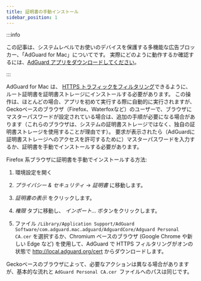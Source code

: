 ```yaml
---
title: 証明書の手動インストール
sidebar_position: 1
---
```


:::info

この記事は、システムレベルでお使いのデバイスを保護する多機能な広告ブロッカー、「AdGuard for Mac」についてです。 実際にどのように動作するか確認するには、[AdGuard アプリをダウンロードしてください](https://agrd.io/download-kb-adblock)。

:::

AdGuard for Mac は、 [HTTPS トラフィックをフィルタリング](/general/https-filtering/what-is-https-filtering)できるように、ルート証明書を証明書ストレージにインストールする必要があります。 この操作は、ほとんどの場合、アプリを初めて実行する際に自動的に実行されますが、Geckoベースのブラウザ（Firefox、Waterfoxなど）のユーザーで、ブラウザにマスターパスワードが設定されている場合は、追加の手順が必要になる場合があります（これらのブラウザは、システムの証明書ストレージではなく、独自の証明書ストレージを使用することが理由です）。 要求が表示されたら（AdGuardに証明書ストレージへのアクセスを許可するために）マスターパスワードを入力するか、証明書を手動でインストールする必要があります。

Firefox 系ブラウザに証明書を手動でインストールする方法:

  1. 環境設定を開く

  2. *プライバシー & セキュリティ* → *証明書* に移動します。

  3. *証明書の表示* をクリックします。

  4. *権限* タブに移動し、 *インポート...* ボタンをクリックします。

  5. ファイル `/Library/Application Support/AdGuard Software/com.adguard.mac.adguard/AdguardCore/Adguard Personal CA.cer` を選択するか、Chromium ベースのブラウザ (Google Chrome や新しい Edge など) を使用して、AdGuard で HTTPS フィルタリングがオンの状態で http://local.adguard.org/cert からダウンロードします。

Geckoベースのブラウザによって、必要なアクションは異なる場合がありますが、基本的な流れと `AdGuard Personal CA.cer `ファイルへのパスは同じです。
